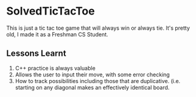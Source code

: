 # SolvedTicTacToe

This is just a tic tac toe game that will always win or always tie.  It's pretty old, I made it as a Freshman CS Student.


## Lessons Learnt
1. C++ practice is always valuable
2. Allows the user to input their move, with some error checking
3. How to track possibilities including those that are duplicative. (i.e. starting on any diagonal makes an effectively identical board.
